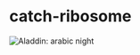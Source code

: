 # catch-ribosome

<img src="https://i.ytimg.com/vi/-IWZGqKecek/maxresdefault.jpg"
     alt="Aladdin: arabic night"
     style="float: left; margin-right: 10px;" />
